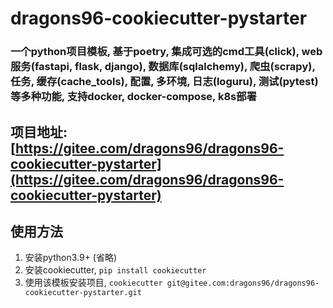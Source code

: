 # dragons96-cookiecutter-pystarter 
### 一个python项目模板, 基于poetry, 集成可选的cmd工具(click), web服务(fastapi, flask, django), 数据库(sqlalchemy), 爬虫(scrapy), 任务, 缓存(cache_tools), 配置, 多环境, 日志(loguru), 测试(pytest)等多种功能, 支持docker, docker-compose, k8s部署

## 项目地址: [https://gitee.com/dragons96/dragons96-cookiecutter-pystarter](https://gitee.com/dragons96/dragons96-cookiecutter-pystarter)

## 使用方法
1. 安装python3.9+ (省略)
2. 安装cookiecutter, `pip install cookiecutter`
3. 使用该模板安装项目, `cookiecutter git@gitee.com:dragons96/dragons96-cookiecutter-pystarter.git`
